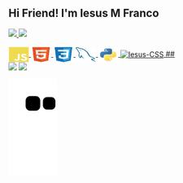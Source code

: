 ## Hi Friend! I'm Iesus M Franco
 <div>
  <a href="https://github.com/iesusdeveloper">
  <img height="160em" color="green" src="https://github-readme-stats.vercel.app/api?username=iesusdeveloper&show_icons=true&count_private=true"/>
  <img height="160em" src="https://github-readme-stats.vercel.app/api/top-langs/?username=iesusdeveloper&layout=compact&langs_count=16"/>
</div>
<div style="display: inline_block"><br>
   <img align="center" alt="Iesus-Js" height="30" width="40" src="https://raw.githubusercontent.com/devicons/devicon/master/icons/javascript/javascript-plain.svg">
   <img align="center" alt="Iesus-HTML" height="30" width="40" src="https://raw.githubusercontent.com/devicons/devicon/master/icons/html5/html5-original.svg">
   <img align="center" alt="Iesus-CSS" height="30" width="40" src="https://raw.githubusercontent.com/devicons/devicon/master/icons/css3/css3-original.svg">
   <img align="center" alt="Iesus-CSS" height="30" width="40" src="https://raw.githubusercontent.com/devicons/devicon/master/icons/mysql/mysql-original.svg">
   <img align="center" alt="Iesus-CSS" height="30" width="40" src="https://raw.githubusercontent.com/devicons/devicon/master/icons/python/python-original.svg">
  <img align="center" alt="Iesus-CSS" height="30" width="30" src="https://github.com/amido/azure-vector-icons/blob/master/renders/sql-database-generic.png">
  ##
 
<div> 
   <a href="https://instagram.com/iesusmfranco" target="_blank"><img src="https://img.shields.io/badge/-Instagram-%23E4405F?style=for-the-badge&logo=instagram&logoColor=white" target="_blank"></a>
  <a href="https://www.linkedin.com/in/iesus-magdiel-4184ab127" target="_blank"><img src="https://img.shields.io/badge/-LinkedIn-%230077B5?style=for-the-badge&logo=linkedin&logoColor=white" target="_blank"></a> 
 
  ![Snake animation](https://github.com/rafaballerini/rafaballerini/blob/output/github-contribution-grid-snake.svg)
 
</div>
